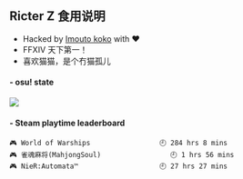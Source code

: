 ## Ricter Z 食用说明
- Hacked by [Imouto koko](https://osu.ppy.sh/users/7679162) with ❤️
- FFXIV 天下第一！
- 喜欢猫猫，是个冇猫孤儿

#### - osu! state
![](http://97.64.19.89:8080/api/v1/stat/4448675)

<!-- steam-box start -->
#### - Steam playtime leaderboard
```text
🎮 World of Warships                 🕘 284 hrs 8 mins
🎮 雀魂麻将(MahjongSoul)                 🕘 1 hrs 56 mins
🎮 NieR:Automata™                    🕘 27 hrs 27 mins
```
<!-- Powered by https://github.com/YouEclipse/steam-box . -->
<!-- steam-box end -->
